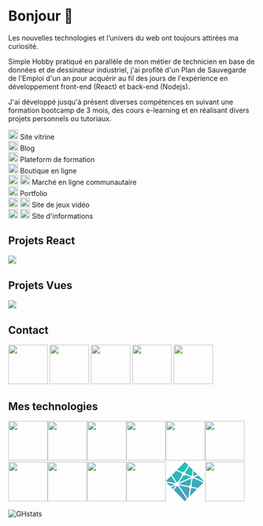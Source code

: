 # Bonjour 👋

Les nouvelles technologies et l’univers du web ont toujours attirées ma curiosité.

Simple Hobby pratiqué en parallèle de mon métier de technicien en base de données et de dessinateur industriel, j'ai profité d'un Plan de Sauvegarde de l'Emploi d'un an pour acquérir au fil des jours de l'expérience en développement front-end (React) et back-end (Nodejs).

J'ai développé jusqu'à présent diverses compétences en suivant une formation bootcamp de 3 mois, des cours e-learning et en réalisant divers projets personnels ou tutoriaux.

[<img src="https://cdn-icons-png.flaticon.com/512/733/733609.png" width="20" height="20"/>](https://github.com/frmi2018/react/tree/main/front/react-vitrine) Site vitrine  
[<img src="https://cdn-icons-png.flaticon.com/512/733/733609.png" width="20" height="20"/>](https://github.com/frmi2018/react/tree/main/front/racoont) Blog  
[<img src="https://cdn-icons-png.flaticon.com/512/733/733609.png" width="20" height="20"/>](https://github.com/frmi2018/react/tree/main/front/monkey) Plateform de formation  
[<img src="https://cdn-icons-png.flaticon.com/512/733/733609.png" width="20" height="20"/>](https://github.com/frmi2018/ecommerce-frmi-api) Boutique en ligne  
[<img src="https://cdn-icons-png.flaticon.com/512/733/733609.png" width="20" height="20"/>](https://github.com/frmi2018/vinted-frmi) [<img src="https://cdn-icons-png.flaticon.com/512/1006/1006771.png" width="20" height="20"/>](https://vinted-frmi.netlify.app/) Marché en ligne communautaire  
[<img src="https://cdn-icons-png.flaticon.com/512/733/733609.png" width="20" height="20"/>](https://github.com/frmi2018/portfolio) Portfolio  
[<img src="https://cdn-icons-png.flaticon.com/512/733/733609.png" width="20" height="20"/>](https://github.com/frmi2018/react/tree/main/front/gamepad) [<img src="https://cdn-icons-png.flaticon.com/512/1006/1006771.png" width="20" height="20"/>](https://frmi-gamepad.netlify.app/) Site de jeux vidéo  
[<img src="https://cdn-icons-png.flaticon.com/512/733/733609.png" width="20" height="20"/>](https://github.com/frmi2018/react/tree/main/front/marvel) [<img src="https://cdn-icons-png.flaticon.com/512/1006/1006771.png" width="20" height="20"/>](https://frmi-marvel-api.netlify.app/) Site d'informations

## Projets React

[<img src="https://cdn.jsdelivr.net/gh/devicons/devicon/icons/react/react-original.svg" width="100" height=auto/>](https://github.com/frmi2018/react)

## Projets Vues

[<img src="https://cdn.jsdelivr.net/gh/devicons/devicon/icons/vuejs/vuejs-original.svg" width="100" height=auto/>](https://github.com/frmi2018/vuejs)

## Contact

[<img src="https://cdn-icons-png.flaticon.com/512/5968/5968534.png" width="80" height="80"/>](mailto:frmi2018@gmail.com)
[<img src="https://cdn-icons-png.flaticon.com/512/174/174857.png" width="80" height="80"/>](https://www.linkedin.com/in/franckmichaud/)
[<img src="https://cdn-icons-png.flaticon.com/512/5968/5968770.png" width="80" height="80"/>](https://frmi2018.wixsite.com/website)
[<img src="https://cdn-icons-png.flaticon.com/512/2111/2111615.png" width="80" height="80"/>](https://stackoverflow.com/users/16643299/franck-michaud)
[<img src="https://cdn-icons-png.flaticon.com/512/3135/3135686.png" width="80" height="80"/>](http://frmi.free.fr/perso/franck.michaud.cv.pdf)

## Mes technologies

<img src="https://cdn.jsdelivr.net/gh/devicons/devicon/icons/mongodb/mongodb-original-wordmark.svg" width="80" height="80"/><img src="https://cdn.jsdelivr.net/gh/devicons/devicon/icons/express/express-original.svg" width="80" height="80"/><img src="https://cdn.jsdelivr.net/gh/devicons/devicon/icons/react/react-original-wordmark.svg" width="80" height="80"/><img src="https://cdn.jsdelivr.net/gh/devicons/devicon/icons/nodejs/nodejs-original.svg" width="80" height="80"/><img src="https://cdn.jsdelivr.net/gh/devicons/devicon/icons/html5/html5-original.svg" width="80" height="80"/><img src="https://cdn.jsdelivr.net/gh/devicons/devicon/icons/css3/css3-original.svg" width="80" height="80"/>  
<img src="https://cdn.jsdelivr.net/gh/devicons/devicon/icons/sass/sass-original.svg" width="80" height="80"/><img src="https://cdn.jsdelivr.net/gh/devicons/devicon/icons/javascript/javascript-original.svg" width="80" height="80"/><img src="https://cdn.jsdelivr.net/gh/devicons/devicon/icons/git/git-original.svg" width="80" height="80"/><img src="https://cdn.jsdelivr.net/gh/devicons/devicon/icons/github/github-original.svg" width="80" height="80"/><img src="assets/logos/netlify.png" width="80" height="80"><img src="https://cdn.jsdelivr.net/gh/devicons/devicon/icons/heroku/heroku-plain-wordmark.svg" width="80" height="80"/>

![GHstats](https://github-readme-stats.vercel.app/api?username=frmi2018&show_icons=true)

